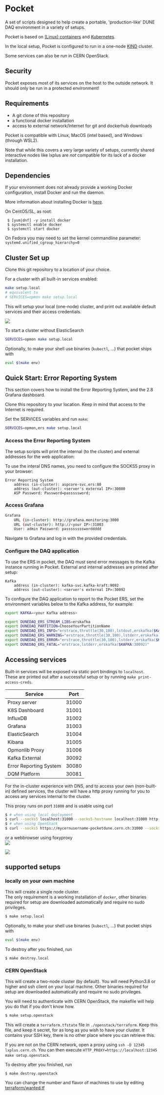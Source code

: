 # Pocket

A set of scripts designed to help create a portable, 'production-like' DUNE DAQ environment in a variety of setups.

Pocket is based on [(Linux) containers](docker.io) and [Kubernetes](kubernetes.io).

In the local setup, Pocket is configured to run in a one-node [KIND](https://kind.sigs.k8s.io) cluster.

Some services can also be run in CERN OpenStack.

## Security

Pocket exposes most of its services on the host to the outside network. It should only be run in a protected environment!

## Requirements
- A git clone of this repository
- a functional docker installation
- access to external network/Internet for git and dockerhub downloads

Pocket is compatible with Linux, MacOS (intel based), and Windows (through WSL2).

Note that while this covers a very large variety of setups, currently shared interactive nodes like lxplus are _not_ compatible for its lack of a docker installation.

## Dependencies

If your environment does not already provide a working Docker configuration, install Docker and run the daemon. 

More information about installing Docker is [here](https://docs.docker.com/engine/install/).

On CentOS/SL, as root:
```
 $ [yum|dnf] -y install docker
 $ systemctl enable docker
 $ systemctl start docker
```

On Fedora you may need to set the kernel commandline parameter:
```systemd.unified_cgroup_hierarchy=0```

## Cluster Set up

Clone this git repository to a location of your choice.

For a cluster with all built-in services enabled:
```bash
make setup.local
# equivalent to
# SERVICES=opmon make setup.local
```

This will setup your local (one-node) cluster, and print out available default services and their access credentials.

![](print-access-creds.png)

To start a cluster without ElasticSearch
```bash
SERVICES=opmon make setup.local
```

Optionally, to make your shell use binaries (`kubectl`, ...) that pocket ships with
```bash
eval $(make env)
```

## Quick Start: Error Reporting System

This section covers how to install the Error Reporting System, and the 2.8 Grafana dashboard.

Clone this repository to your location. Keep in mind that access to the Internet is required.

Set the SERVICES variables and run `make`:

```bash
SERVICES=opmon,ers make setup.local
```
### Access the Error Reporting System

The setup scripts will print the internal (to the cluster) and external addresses for the web application:

To use the interal DNS names, you need to configure the SOCKS5 proxy in your browser:

```
Error Reporting System
	address (in-cluster): aspcore-svc.ers:80
	address (out-cluster): <server's external IP>:30080
	ASP Password: Password=passsssword;
```

### Access Grafana

```bash
Grafana
	URL (in-cluster): http://grafana.monitoring:3000
	URL (out-cluster): http://<your IP>:31003
	User: admin	Password: passssssssworddddd
```

Navigate to Grafana and log in with the provided credentials.

### Configure the DAQ application

To use the ERS in pocket, the DAQ must send error messages to the Kafka instance running in Pocket. External and internal addresses are printed after setup:

```
Kafka
	address (in-cluster): kafka-svc.kafka-kraft:9092
	address (out-cluster): <server's external IP>:30092
```

To configure the DAQ application to report to the Pocket ERS, set the environment variables below to the Kafka address, for example: 

```bash
export KAFKA=<your Kafka address>

export DUNEDAQ_ERS_STREAM_LIBS=erskafka
export DUNEDAQ_PARTITION=ChooseYourPartitionName
export DUNEDAQ_ERS_INFO="erstrace,throttle(30,100),lstdout,erskafka($KAFKA:30092)"
export DUNEDAQ_ERS_WARNING="erstrace,throttle(30,100),lstderr,erskafka($KAFKA:30092)"
export DUNEDAQ_ERS_ERROR="erstrace,throttle(30,100),lstderr,erskafka($KAFKA:30092)"
export DUNEDAQ_ERS_FATAL="erstrace,lstderr,erskafka($KAFKA:30092)"
```

## Accessing services

Built-in services will be exposed via static port bindings to `localhost`.  
These are printed out after a successful setup or by running `make print-access-creds`.

|Service|Port|
|-|-|
|Proxy server|31000|
|K8S Dashboard|31001|
|InfluxDB|31002|
|Grafana|31003|
|ElasticSearch|31004|
|Kibana|31005|
|Opmonlib Proxy|31006|
|Kafka External|30092|
|Error Reporting System|30080|
|DQM Platform|30081|

For the in-cluster experience with DNS, and to access your own (non-built-in) defined services,
the cluster will have a http proxy running for you to access any services internal to the cluster.

This proxy runs on port `31000` and is usable using curl
```bash
$ # when using local deployment
$ curl --socks5 localhost:31000 --socks5-hostname localhost:31000 http://example-server
$ # when using OpenStack
$ curl --socks5 https://mycernusername-pocketdune.cern.ch:31000 --socks5-hostname https://mycernusername-pocketdune.cern.ch:31000 http://example-server
```

or a webbrowser using foxyproxy  
![](foxyproxy.png)

![](grafana.png)

## supported setups

### locally on your own machine
This will create a single node cluster.  
The only requirement is a working installation of `docker`, other binaries required for setup are downloaded automatically and require no sudo privileges.
```bash
$ make setup.local
```

Optionally, to make your shell use binaries (`kubectl`, ...) that pocket ships with
```bash
eval $(make env)
```

To destroy after you finished, run
```bash
$ make destroy.local
```

### CERN OpenStack
This will create a two-node cluster (by default). You will need Python3.8 or higher and ssh client on your local machine. Other binaries required for setup are downloaded automatically and require no sudo privileges.

You will need to authenticate with CERN OpenStack, the makefile will help you do that if you don't know how.
```bash
$ make setup.openstack
```

This will create a `terraform.tfstate` file in `./openstack/terraform`. Keep this file, and keep it secret, for as long as you wish to have your cluster.
It contains your SSH key, there is no other place where you can retrieve this.

If you are not on the CERN network, open a proxy using `ssh -D 12345 lxplus.cern.ch`.
You can then execute `HTTP_PROXY=https://localhost:12345 make setup.openstack`.

To destroy after you finished, run
```bash
$ make destroy.openstack
```

You can change the number and flavor of machines to use by editing [terraform/wanted.tf](terraform/wanted.tf)
